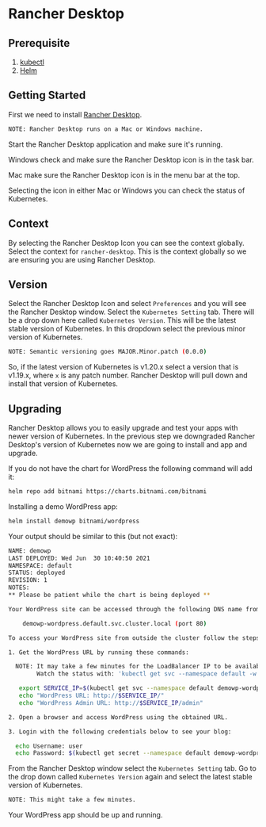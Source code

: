 # Rancher Desktop

## Prerequisite

1. [kubectl](https://kubernetes.io/docs/tasks/tools/)
2. [Helm](https://helm.sh/docs/intro/install/)

## Getting Started

First we need to install [Rancher Desktop](https://github.com/rancher-sandbox/rancher-desktop/releases).

``` bash
NOTE: Rancher Desktop runs on a Mac or Windows machine.
```

Start the Rancher Desktop application and make sure it's running.

Windows check and make sure the Rancher Desktop icon is in the task bar.

Mac make sure the Rancher Desktop icon is in the menu bar at the top.

Selecting the icon in either Mac or Windows you can check the status of Kubernetes.

## Context

By selecting the Rancher Desktop Icon you can see the context globally. Select the context for `rancher-desktop`. This is the context globally so we are ensuring you are using Rancher Desktop.

## Version

Select the Rancher Desktop Icon and select `Preferences` and you will see the Rancher Desktop window. Select the `Kubernetes Setting` tab. There will be a drop down here called `Kubernetes Version`. This will be the latest stable version of Kubernetes. In this dropdown select the previous minor version of Kubernetes.

```bash
NOTE: Semantic versioning goes MAJOR.Minor.patch (0.0.0)
```

So, if the latest version of Kubernetes is v1.20.x select a version that is v1.19.x, where `x` is any patch number. Rancher Desktop will pull down and install that version of Kubernetes.

## Upgrading

Rancher Desktop allows you to easily upgrade and test your apps with newer version of Kubernetes. In the previous step we downgraded Rancher Desktop's version of Kubernetes now we are going to install and app and upgrade.

If you do not have the chart for WordPress the following command will add it:

```bash
helm repo add bitnami https://charts.bitnami.com/bitnami
```

Installing a demo WordPress app:

```bash
helm install demowp bitnami/wordpress
```

Your output should be similar to this (but not exact):

```bash
NAME: demowp
LAST DEPLOYED: Wed Jun  30 10:40:50 2021
NAMESPACE: default
STATUS: deployed
REVISION: 1
NOTES:
** Please be patient while the chart is being deployed **

Your WordPress site can be accessed through the following DNS name from within your cluster:

    demowp-wordpress.default.svc.cluster.local (port 80)

To access your WordPress site from outside the cluster follow the steps below:

1. Get the WordPress URL by running these commands:

  NOTE: It may take a few minutes for the LoadBalancer IP to be available.
        Watch the status with: 'kubectl get svc --namespace default -w demowp-wordpress'

   export SERVICE_IP=$(kubectl get svc --namespace default demowp-wordpress --template "{{ range (index .status.loadBalancer.ingress 0) }}{{.}}{{ end }}")
   echo "WordPress URL: http://$SERVICE_IP/"
   echo "WordPress Admin URL: http://$SERVICE_IP/admin"

2. Open a browser and access WordPress using the obtained URL.

3. Login with the following credentials below to see your blog:

  echo Username: user
  echo Password: $(kubectl get secret --namespace default demowp-wordpress -o jsonpath="{.data.wordpress-password}" | base64 --decode)
```

From the Rancher Desktop window select the `Kubernetes Setting` tab. Go to the drop down called `Kubernetes Version` again and select the latest stable version of Kubernetes. 

```bash
NOTE: This might take a few minutes.
```

Your WordPress app should be up and running.
